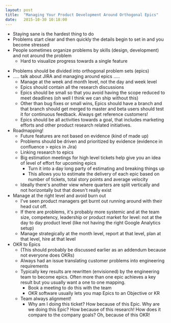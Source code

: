 ```yaml
---
layout: post
title:  "Managing Your Product Development Around Orthogonal Epics"
date:   2015-10-30 10:18:00
---
```


- Staying sane is the hardest thing to do
- Problems start clear and then quickly the details begin to set in and you become stressed
- People sometimes organize problems by skills (design, development) and not around the problem
    - Hard to visualize progress towards a single feature

<!--more-->
- Problems should be divided into orthogonal problem sets (epics)
- ..... talk about JIRA and managing around epics .....
    - Manage at the week and month level, not the day and week level
    - Epics should contain all the research discussions
    - Epics should be small so that you avoid having the scope reduced to meet deadlines (oh well I think we can ship without this)
    - Other than bug fixes or small wins, Epics should have a branch and that branch should get merged to master and beta users should test it for continuous feedback. Always get reference customers!
    - Epics should be all activities towards a goal, that includes marketing efforts and other product research related initiatives.
- Roadmapping!
    - Future features are not based on evidence (kind of made up)
    - Problems should be driven and prioritized by evidence (evidence in confluence > epics in Jira)
    - Linking research to epics
    - Big estimation meetings for high level tickets help give you an idea of level of effort for upcoming epics
        - Turn it into a day long party of estimating and breaking things up
        - This allows you to estimate the delivery of each epic based on number of tickets, total story points and average velocity
    - Ideally there's another view where quarters are split vertically and not horizontally but that doesn't really exist
- Manage at the right level and avoid burn out
    - I've seen product managers get burnt out running around with their head cut off.
    - If there are problems, it's probably more systemic and at the team size, competency, leadership or product market for level: not at the day to day product level (like not having the right Google Analytics setup)
    - Manage strategically at the month level, report at that level, plan at that level, hire at that level
- OKR to Epics
    - (This should probably be discussed earlier as an addendum because not everyone does OKRs)
    - Always had an issue translating customer problems into engineering requirements
    - Typically key results are rewritten (envisioned) by the engineering team to become epics. Often more than one epic achieves a key result but you usually want a one to one mapping.
        - Book a meeting to do this with the team
        - OKR software usually lets you map Epics to an Objective or KR
    - Team always alignment!
        - Why am I doing this ticket? How because of this Epic. Why are we doing this Epic? How because of this research! How does it compare to the company goals? Oh, because of this OKR!
